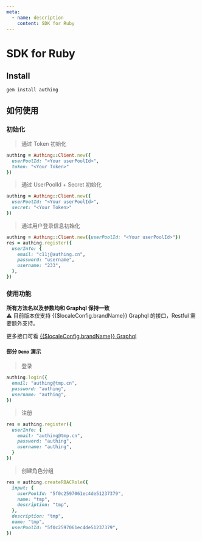 ```yaml
---
meta:
  - name: description
    content: SDK for Ruby
---
```




# SDK for Ruby

<LastUpdated/>


## Install

```sh
gem install authing
```
## 如何使用
### 初始化
> 通过 Token 初始化
```ruby
authing = Authing::Client.new({
  userPoolId: "<Your userPoolId>",
  token: "<Your Token>"
})
```
> 通过 UserPoolId + Secret 初始化

```ruby
authing = Authing::Client.new({
  userPoolId: "<Your userPoolId>",
  secret: "<Your Token>"
})
```

> 通过用户登录信息初始化
```ruby
authing = Authing::Client.new({userPoolId: "<Your userPoolId>"})
res = authing.register({
  userInfo: {
    email: "c11j@authing.cn",
    password: "username",
    username: "233",
  },
})
```

### 使用功能
**所有方法名以及参数均和 Graphql 保持一致**    
⚠️ 目前版本仅支持 {{$localeConfig.brandName}} Graphql 的接口，Restful 需要额外支持。 
  
更多接口可看 [{{$localeConfig.brandName}} Graphql](https://core.authing.cn/graphql/v2)  

#### 部分 `Demo` 演示

> 登录
```ruby
authing.login({
  email: "authing@tmp.cn",
  password: "authing",
  username: "authing",
})
```
> 注册
```ruby
res = authing.register({
  userInfo: {
    email: "authing@tmp.cn",
    password: "authing",
    username: "authing",
  }
})
```

> 创建角色分组
```ruby
res = authing.createRBACRole({
  input: {
    userPoolId: "5f0c2597061ec4de51237379",
    name: "tmp",
    description: "tmp",
  },
  description: "tmp",
  name: "tmp",
  userPoolId: "5f0c2597061ec4de51237379",
})
```

